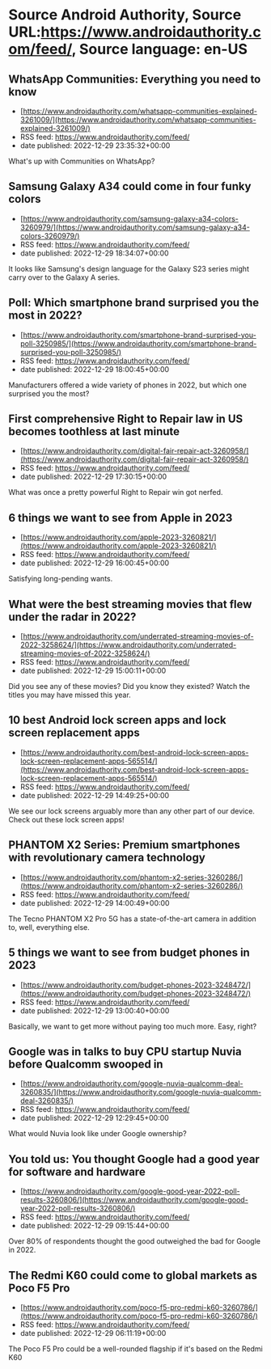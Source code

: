 # Source Android Authority, Source URL:https://www.androidauthority.com/feed/, Source language: en-US

## WhatsApp Communities: Everything you need to know
 - [https://www.androidauthority.com/whatsapp-communities-explained-3261009/](https://www.androidauthority.com/whatsapp-communities-explained-3261009/)
 - RSS feed: https://www.androidauthority.com/feed/
 - date published: 2022-12-29 23:35:32+00:00

What's up with Communities on WhatsApp?

## Samsung Galaxy A34 could come in four funky colors
 - [https://www.androidauthority.com/samsung-galaxy-a34-colors-3260979/](https://www.androidauthority.com/samsung-galaxy-a34-colors-3260979/)
 - RSS feed: https://www.androidauthority.com/feed/
 - date published: 2022-12-29 18:34:07+00:00

It looks like Samsung's design language for the Galaxy S23 series might carry over to the Galaxy A series.

## Poll: Which smartphone brand surprised you the most in 2022?
 - [https://www.androidauthority.com/smartphone-brand-surprised-you-poll-3250985/](https://www.androidauthority.com/smartphone-brand-surprised-you-poll-3250985/)
 - RSS feed: https://www.androidauthority.com/feed/
 - date published: 2022-12-29 18:00:45+00:00

Manufacturers offered a wide variety of phones in 2022, but which one surprised you the most?

## First comprehensive Right to Repair law in US becomes toothless at last minute
 - [https://www.androidauthority.com/digital-fair-repair-act-3260958/](https://www.androidauthority.com/digital-fair-repair-act-3260958/)
 - RSS feed: https://www.androidauthority.com/feed/
 - date published: 2022-12-29 17:30:15+00:00

What was once a pretty powerful Right to Repair win got nerfed.

## 6 things we want to see from Apple in 2023
 - [https://www.androidauthority.com/apple-2023-3260821/](https://www.androidauthority.com/apple-2023-3260821/)
 - RSS feed: https://www.androidauthority.com/feed/
 - date published: 2022-12-29 16:00:45+00:00

Satisfying long-pending wants.

## What were the best streaming movies that flew under the radar in 2022?
 - [https://www.androidauthority.com/underrated-streaming-movies-of-2022-3258624/](https://www.androidauthority.com/underrated-streaming-movies-of-2022-3258624/)
 - RSS feed: https://www.androidauthority.com/feed/
 - date published: 2022-12-29 15:00:11+00:00

Did you see any of these movies? Did you know they existed? Watch the titles you may have missed this year.

## 10 best Android lock screen apps and lock screen replacement apps
 - [https://www.androidauthority.com/best-android-lock-screen-apps-lock-screen-replacement-apps-565514/](https://www.androidauthority.com/best-android-lock-screen-apps-lock-screen-replacement-apps-565514/)
 - RSS feed: https://www.androidauthority.com/feed/
 - date published: 2022-12-29 14:49:25+00:00

We see our lock screens arguably more than any other part of our device. Check out these lock screen apps!

## PHANTOM X2 Series: Premium smartphones with revolutionary camera technology
 - [https://www.androidauthority.com/phantom-x2-series-3260286/](https://www.androidauthority.com/phantom-x2-series-3260286/)
 - RSS feed: https://www.androidauthority.com/feed/
 - date published: 2022-12-29 14:00:49+00:00

The Tecno PHANTOM X2 Pro 5G has a state-of-the-art camera in addition to, well, everything else.

## 5 things we want to see from budget phones in 2023
 - [https://www.androidauthority.com/budget-phones-2023-3248472/](https://www.androidauthority.com/budget-phones-2023-3248472/)
 - RSS feed: https://www.androidauthority.com/feed/
 - date published: 2022-12-29 13:00:40+00:00

Basically, we want to get more without paying too much more. Easy, right?

## Google was in talks to buy CPU startup Nuvia before Qualcomm swooped in
 - [https://www.androidauthority.com/google-nuvia-qualcomm-deal-3260835/](https://www.androidauthority.com/google-nuvia-qualcomm-deal-3260835/)
 - RSS feed: https://www.androidauthority.com/feed/
 - date published: 2022-12-29 12:29:45+00:00

What would Nuvia look like under Google ownership?

## You told us: You thought Google had a good year for software and hardware
 - [https://www.androidauthority.com/google-good-year-2022-poll-results-3260806/](https://www.androidauthority.com/google-good-year-2022-poll-results-3260806/)
 - RSS feed: https://www.androidauthority.com/feed/
 - date published: 2022-12-29 09:15:44+00:00

Over 80% of respondents thought the good outweighed the bad for Google in 2022.

## The Redmi K60 could come to global markets as Poco F5 Pro
 - [https://www.androidauthority.com/poco-f5-pro-redmi-k60-3260786/](https://www.androidauthority.com/poco-f5-pro-redmi-k60-3260786/)
 - RSS feed: https://www.androidauthority.com/feed/
 - date published: 2022-12-29 06:11:19+00:00

The Poco F5 Pro could be a well-rounded flagship if it's based on the Redmi K60
